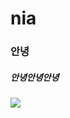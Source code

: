 # nia

### 안녕

##### 안녕안녕안녕








![](https://www.google.com/url?sa=i&url=https%3A%2F%2Fwww.edaily.co.kr%2Fnews%2Fread%3FnewsId%3D01233286625903072%26mediaCodeNo%3D258&psig=AOvVaw2IYRPO0-DvUiF3oVauTXSg&ust=1673325520788000&source=images&cd=vfe&ved=0CBAQjRxqFwoTCOj5-9LWufwCFQAAAAAdAAAAABAD)
